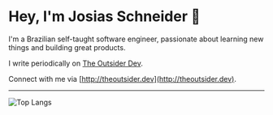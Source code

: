 # Hey, I'm Josias Schneider :wave:

I'm a Brazilian self-taught software engineer, passionate about learning new things and building great products.

I write periodically on [The Outsider Dev](https://theoutsiderdev.substack.com/).

Connect with me via [http://theoutsider.dev](http://theoutsider.dev).

---

![Top Langs](https://github-readme-stats.vercel.app/api/top-langs/?username=josiasds&layout=compact&theme=dark)
